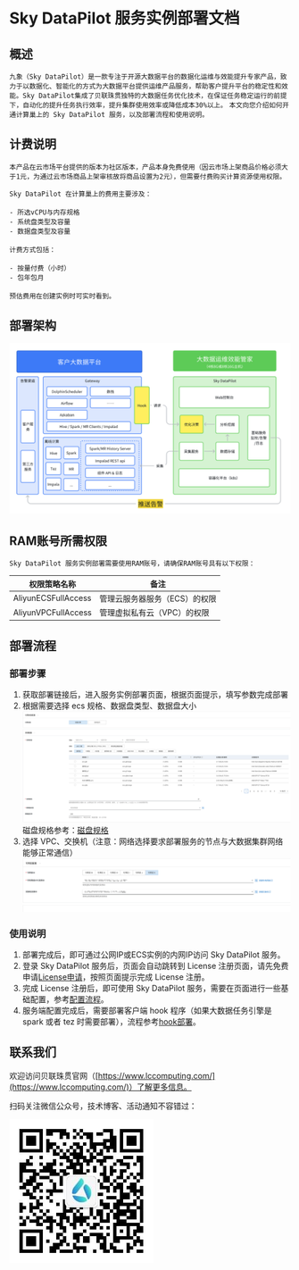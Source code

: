 # Sky DataPilot 服务实例部署文档

## 概述


`九象（Sky DataPilot）是一款专注于开源大数据平台的数据化运维与效能提升专家产品，致力于以数据化、智能化的方式为大数据平台提供运维产品服务，帮助客户提升平台的稳定性和效能。Sky DataPilot集成了贝联珠贯独特的大数据任务优化技术，在保证任务稳定运行的前提下，自动化的提升任务执行效率，提升集群使用效率或降低成本30%以上。` 
`本文向您介绍如何开通计算巢上的 Sky DataPilot 服务，以及部署流程和使用说明。`


## 计费说明

`本产品在云市场平台提供的版本为社区版本，产品本身免费使用（因云市场上架商品价格必须大于1元，为通过云市场商品上架审核故将商品设置为2元），但需要付费购买计算资源使用权限。`

```
Sky DataPilot 在计算巢上的费用主要涉及：

- 所选vCPU与内存规格
- 系统盘类型及容量
- 数据盘类型及容量

计费方式包括：

- 按量付费（小时）
- 包年包月

预估费用在创建实例时可实时看到。

```

## 部署架构

![部署架构](./pic/部署架构.PNG)

## RAM账号所需权限

`Sky DataPilot 服务实例部署需要使用RAM账号，请确保RAM账号具有以下权限：`


| 权限策略名称 | 备注 |
| --- | --- |
| AliyunECSFullAccess | 管理云服务器服务（ECS）的权限 |
| AliyunVPCFullAccess | 管理虚拟私有云（VPC）的权限 |


## 部署流程

### 部署步骤

1. 获取部署链接后，进入服务实例部署页面，根据页面提示，填写参数完成部署
2. 根据需要选择 ecs 规格、数据盘类型、数据盘大小
![机型及磁盘规格选择](./pic/机型及磁盘规格选择.png)
   磁盘规格参考：[磁盘规格](https://lccomputing.feishu.cn/wiki/wikcnbq6LHvAMZMhDP63GwfxOnb?fromScene=spaceOverview)
3. 选择 VPC、交换机（注意：网络选择要求部署服务的节点与大数据集群网络能够正常通信）
![ VPC及交换机选择](./pic/vpc选择.png)

### 使用说明
1. 部署完成后，即可通过公网IP或ECS实例的内网IP访问 Sky DataPilot 服务。
2. 登录 Sky DataPilot 服务后，页面会自动跳转到 License 注册页面，请先免费申请[License申请](https://lccomputing.feishu.cn/share/base/form/shrcnFfuxDLeWVSVaB0exsIDYtc)，按照页面提示完成 License 注册。
3. 完成 License 注册后，即可使用 Sky DataPilot 服务，需要在页面进行一些基础配置，参考[配置流程](https://lccomputing.feishu.cn/wiki/wikcngElLRoiBHoxlvsGtN4SlYe?fromScene=spaceOverview)。
4. 服务端配置完成后，需要部署客户端 hook 程序（如果大数据任务引擎是 spark 或者 tez 时需要部署），流程参考[hook部署](https://lccomputing.feishu.cn/wiki/wikcnbq6LHvAMZMhDP63GwfxOnb?fromScene=spaceOverview)。

## 联系我们

欢迎访问贝联珠贯官网（[https://www.lccomputing.com/](https://www.lccomputing.com/)）了解更多信息。

扫码关注微信公众号，技术博客、活动通知不容错过：

![微信公众号](./pic/微信公众号.png)